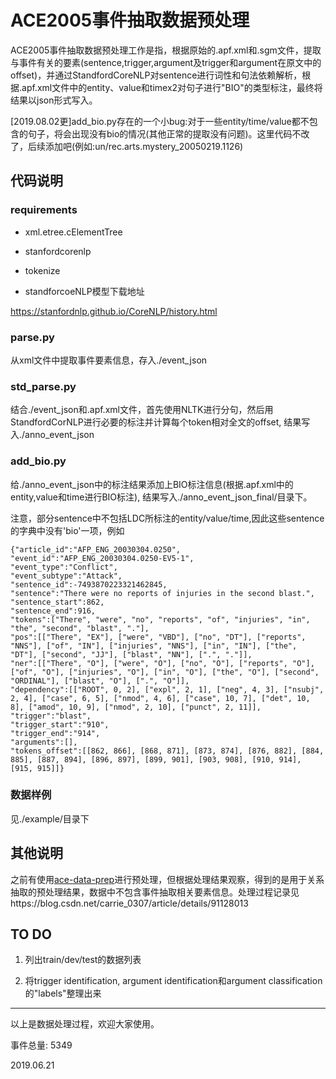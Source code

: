 ﻿# ACE2005事件抽取数据预处理

ACE2005事件抽取数据预处理工作是指，根据原始的.apf.xml和.sgm文件，提取与事件有关的要素(sentence,trigger,argument及trigger和argument在原文中的offset)，并通过StandfordCoreNLP对sentence进行词性和句法依赖解析，根据.apf.xml文件中的entity、value和timex2对句子进行"BIO"的类型标注，最终将结果以json形式写入。

[2019.08.02更]add_bio.py存在的一个小bug:对于一些entity/time/value都不包含的句子，将会出现没有bio的情况(其他正常的提取没有问题)。这里代码不改了，后续添加吧(例如:un/rec.arts.mystery_20050219.1126)

## 代码说明

### requirements

* xml.etree.cElementTree
* stanfordcorenlp
* tokenize

* standforcoeNLP模型下载地址

https://stanfordnlp.github.io/CoreNLP/history.html



### parse.py

从xml文件中提取事件要素信息，存入./event_json

### std_parse.py

结合./event_json和.apf.xml文件，首先使用NLTK进行分句，然后用StandfordCorNLP进行必要的标注并计算每个token相对全文的offset, 结果写入./anno_event_json


### add_bio.py

给./anno_event_json中的标注结果添加上BIO标注信息(根据.apf.xml中的entity,value和time进行BIO标注), 结果写入./anno_event_json_final/目录下。

注意，部分sentence中不包括LDC所标注的entity/value/time,因此这些sentence的字典中没有'bio'一项，例如
```
{"article_id":"AFP_ENG_20030304.0250",
"event_id":"AFP_ENG_20030304.0250-EV5-1",
"event_type":"Conflict",
"event_subtype":"Attack",
"sentence_id":-7493870223321462845,
"sentence":"There were no reports of injuries in the second blast.",
"sentence_start":862,
"sentence_end":916,
"tokens":["There", "were", "no", "reports", "of", "injuries", "in", "the", "second", "blast", "."],
"pos":[["There", "EX"], ["were", "VBD"], ["no", "DT"], ["reports", "NNS"], ["of", "IN"], ["injuries", "NNS"], ["in", "IN"], ["the", "DT"], ["second", "JJ"], ["blast", "NN"], [".", "."]],
"ner":[["There", "O"], ["were", "O"], ["no", "O"], ["reports", "O"], ["of", "O"], ["injuries", "O"], ["in", "O"], ["the", "O"], ["second", "ORDINAL"], ["blast", "O"], [".", "O"]],
"dependency":[["ROOT", 0, 2], ["expl", 2, 1], ["neg", 4, 3], ["nsubj", 2, 4], ["case", 6, 5], ["nmod", 4, 6], ["case", 10, 7], ["det", 10, 8], ["amod", 10, 9], ["nmod", 2, 10], ["punct", 2, 11]],
"trigger":"blast",
"trigger_start":"910",
"trigger_end":"914",
"arguments":[],
"tokens_offset":[[862, 866], [868, 871], [873, 874], [876, 882], [884, 885], [887, 894], [896, 897], [899, 901], [903, 908], [910, 914], [915, 915]]}
```

### 数据样例

见./example/目录下

## 其他说明

之前有使用[ace-data-prep](https://github.com/mgormley/ace-data-prep/)进行预处理，但根据处理结果观察，得到的是用于关系抽取的预处理结果，数据中不包含事件抽取相关要素信息。处理过程记录见https://blog.csdn.net/carrie_0307/article/details/91128013


## TO DO

1. 列出train/dev/test的数据列表

2. 将trigger identification, argument identification和argument classification的"labels"整理出来


---

以上是数据处理过程，欢迎大家使用。

事件总量: 5349

2019.06.21